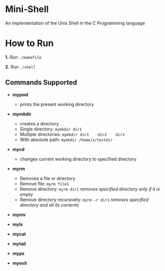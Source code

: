# Mini-Shell
An implementation of the Unix Shell in the C Programming language


# How to Run

**1.** Run ```./makefile```

**2.** Run ```./shell```


## Commands Supported

- **mypwd**
  - prints the present working directory 

- **mymkdir**
  - creates a directory 
  - Single directory: ```mymkdir dir1```
  - Multiple directories: ```mymkdir dir1    dir2    dir3```
  - With absolute path: ```mymkdir /home/x/testdir```

- **mycd**
  - changes current working directory to specified directory
  
- **myrm**
  - Removes a file or directory
  - Remove    file: ```myrm file1```
  - Remove    directory: ```myrm dir1``` *removes specified directory only if it is empty*
  - Remove    directory    recursively: ```myrm –r dir1```  *removes specified directory and all its contents*
  
- **mymv**

- **myls**

- **mycat**

- **mytail**

- **myps**

- **myexit**
